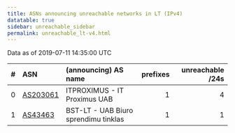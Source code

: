 ```yaml
---
title: ASNs announcing unreachable networks in LT (IPv4)
datatable: true
sidebar: unreachable_sidebar
permalink: unreachable_lt-v4.html
---
```


Data as of 2019-07-11 14:35:00 UTC


<div class="datatable-begin"></div>

|   # | ASN                                      | (announcing) AS name                 |   prefixes |   unreachable /24s |
|----:|:-----------------------------------------|:-------------------------------------|-----------:|-------------------:|
|   0 | [AS203061](unreachable_AS203061-v4.html) | ITPROXIMUS - IT Proximus UAB         |          1 |                  4 |
|   1 | [AS43463](unreachable_AS43463-v4.html)   | BST-LT - UAB Biuro sprendimu tinklas |          1 |                  1 |

<div class="datatable-end"></div>